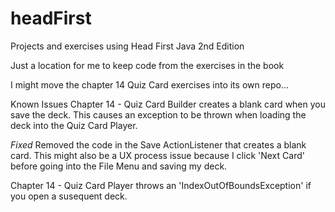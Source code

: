 # headFirst
Projects and exercises using Head First Java 2nd Edition

Just a location for me to keep code from the exercises in the book

I might move the chapter 14 Quiz Card exercises into its own repo...

Known Issues
Chapter 14 - Quiz Card Builder creates a blank card when you save the deck. This causes an exception to be thrown when loading the deck
into the Quiz Card Player.

*Fixed* Removed the code in the Save ActionListener that creates a blank card. This might also be a UX process issue because I click 'Next Card' before going into the File Menu and saving my deck.

Chapter 14 - Quiz Card Player throws an 'IndexOutOfBoundsException' if you open a susequent deck.

